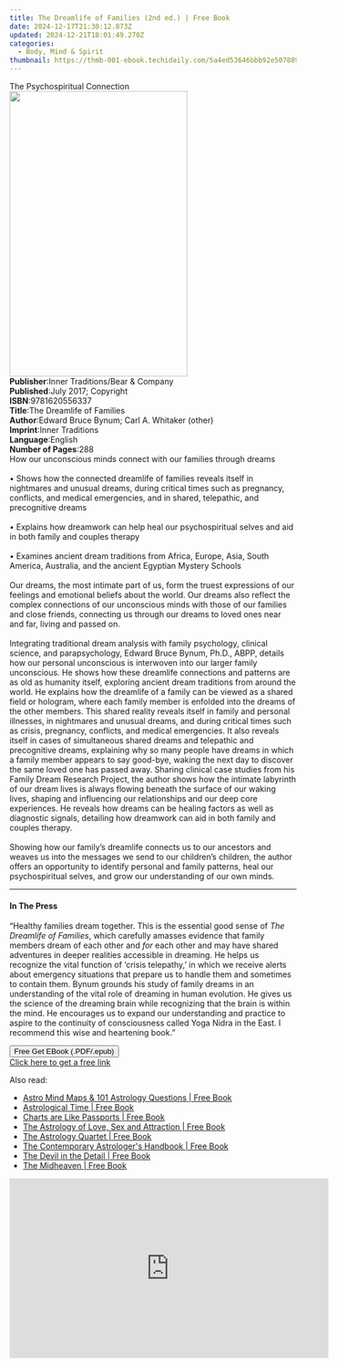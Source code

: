 ```yaml
---
title: The Dreamlife of Families (2nd ed.) | Free Book
date: 2024-12-17T21:30:12.873Z
updated: 2024-12-21T18:01:49.270Z
categories:
  - Body, Mind & Spirit
thumbnail: https://thmb-001-ebook.techidaily.com/5a4ed53646bbb92e5078894e83a84116e2a8b4db10ffd7a84b2e03a543264db2.jpg
---
```

<main id="book-container">
  <div class="flex flex-col">
    <div class="book-brief flex-1 py-6 px-4 sm:p-6 md:py-10 md:px-8">
      <!-- brief-->
      <div class="book-brief-main">The Psychospiritual Connection</div>
    </div>
    <div
      class="book-meta-info flex-1 grid gap-4 col-start-1 col-end-3 row-start-1 sm:mb-6 sm:grid-cols-4 lg:gap-6 lg:col-start-2 lg:row-end-6 lg:row-span-6 lg:mb-0"
    >
      <div
        class="book-meta-info-left place-content-center mt-4 p-4 text-sm leading-6 col-start-2 col-span-2 dark:text-slate-400"
      >
        <img
          class="w-full h-500 object-cover rounded-lg sm:h-255 sm:col-span-2 lg:col-span-full"
          src="https://img-001-ebook.techidaily.com/8010cd10c8e863b5bdd3a64e21a8773a879cc614bdc4b24376eeb04192d5d354.jpg"
          alt=""
          width="312"
          height="500"
        />
      </div>
      <div
        class="book-meta-info-right mt-2 col-start-1 row-start-2 col-span-3 self-center"
      >
        <!-- meta data  -->
        <div class="flex flex-col px-4 md:px-8">
          <div class="flex-1">
            <strong>Publisher</strong>:<span class="px-2"
              >Inner Traditions/Bear &amp; Company</span
            >
          </div>
          <div class="flex-1">
            <strong>Published</strong>:<span class="px-2"
              >July 2017; Copyright</span
            >
          </div>
          <div class="flex-1">
            <strong>ISBN</strong>:<span class="px-2">9781620556337</span>
          </div>
          <div class="flex-1">
            <strong>Title</strong>:<span class="px-2"
              >The Dreamlife of Families</span
            >
          </div>
          <div class="flex-1">
            <strong>Author</strong>:<span class="px-2"
              >Edward Bruce Bynum; Carl A. Whitaker (other)</span
            >
          </div>
          <div class="flex-1">
            <strong>Imprint</strong>:<span class="px-2">Inner Traditions</span>
          </div>
          <div class="flex-1">
            <strong>Language</strong>:<span class="px-2">English</span>
          </div>
          <div class="flex-1">
            <strong>Number of Pages</strong>:<span class="px-2">288</span>
          </div>
        </div>
      </div>
    </div>
    <div class="book-description flex-1 py-6 px-4 sm:p-6 md:py-10 md:px-8">
      <div class="book-description-main">
        <div accordion-content="" id="description">
          How our unconscious minds connect with our families through dreams<br /><br />•
          Shows how the connected dreamlife of families reveals itself in
          nightmares and unusual dreams, during critical times such as
          pregnancy, conflicts, and medical emergencies, and in shared,
          telepathic, and precognitive dreams<br /><br />• Explains how
          dreamwork can help heal our psychospiritual selves and aid in both
          family and couples therapy<br /><br />• Examines ancient dream
          traditions from Africa, Europe, Asia, South America, Australia, and
          the ancient Egyptian Mystery Schools<br /><br />Our dreams, the most
          intimate part of us, form the truest expressions of our feelings and
          emotional beliefs about the world. Our dreams also reflect the complex
          connections of our unconscious minds with those of our families and
          close friends, connecting us through our dreams to loved ones near and
          far, living and passed on.<br /><br />Integrating traditional dream
          analysis with family psychology, clinical science, and parapsychology,
          Edward Bruce Bynum, Ph.D., ABPP, details how our personal unconscious
          is interwoven into our larger family unconscious. He shows how these
          dreamlife connections and patterns are as old as humanity itself,
          exploring ancient dream traditions from around the world. He explains
          how the dreamlife of a family can be viewed as a shared field or
          hologram, where each family member is enfolded into the dreams of the
          other members. This shared reality reveals itself in family and
          personal illnesses, in nightmares and unusual dreams, and during
          critical times such as crisis, pregnancy, conflicts, and medical
          emergencies. It also reveals itself in cases of simultaneous shared
          dreams and telepathic and precognitive dreams, explaining why so many
          people have dreams in which a family member appears to say good-bye,
          waking the next day to discover the same loved one has passed away.
          Sharing clinical case studies from his Family Dream Research Project,
          the author shows how the intimate labyrinth of our dream lives is
          always flowing beneath the surface of our waking lives, shaping and
          influencing our relationships and our deep core experiences. He
          reveals how dreams can be healing factors as well as diagnostic
          signals, detailing how dreamwork can aid in both family and couples
          therapy.<br /><br />Showing how our family’s dreamlife connects us to
          our ancestors and weaves us into the messages we send to our
          children’s children, the author offers an opportunity to identify
          personal and family patterns, heal our psychospiritual selves, and
          grow our understanding of our own minds.
        </div>
        <div class="accordion-fader"></div>
      </div>
    </div>
    <div class="book-excerpts flex-1 py-6 px-4 sm:p-6 md:py-10 md:px-8">
      <!-- excerpts-->
      <div class="book-excerpts-main">
        <hr />
        <h4 class="placeholder placeholder-heading">
          <span>In The Press</span>
        </h4>
        <p>
          “Healthy families dream together. This is the essential good sense of
          <i>The Dreamlife of Families</i>, which carefully amasses evidence
          that family members dream of each other and <i>for</i> each other and
          may have shared adventures in deeper realities accessible in dreaming.
          He helps us recognize the vital function of ‘crisis telepathy,’ in
          which we receive alerts about emergency situations that prepare us to
          handle them and sometimes to contain them. Bynum grounds his study of
          family dreams in an understanding of the vital role of dreaming in
          human evolution. He gives us the science of the dreaming brain while
          recognizing that the brain is within the mind. He encourages us to
          expand our understanding and practice to aspire to the continuity of
          consciousness called Yoga Nidra in the East. I recommend this wise and
          heartening book.”
        </p>
      </div>
    </div>
    <div
      class="book-about-author flex-1 py-6 px-4 sm:p-6 md:py-10 md:px-8"
    ></div>
    <div class="book-free-get flex-1 py-6 px-4 sm:p-6 md:py-10 md:px-8">
      <button
        id="btn-free-get"
        class="bg-blue-500 hover:bg-blue-700 text-white font-bold py-2 px-4 rounded"
      >
        Free Get EBook (.PDF/.epub)
      </button>
      <div id="countdown-display" class="px-2 text-lg mt-2"></div>
      <a
        id="free-link"
        class="hidden bg-blue-500 hover:bg-blue-700 text-white font-bold py-2 px-4 rounded"
        href="https://www.ebooks.com/en-us/book/95782032/the-dreamlife-of-families/edward-bruce-bynum/"
        target="_blank"
        >Click here to get a free link</a
      >
    </div>
    <script>
      let countdownTime = 0;
      let countdownInterval = null;
      document
        .getElementById('btn-free-get')
        .addEventListener('click', startCountdown);
      function startCountdown() {
        countdownTime = new Date().getTime() + 60000 * 3;
        countdownInterval = setInterval(updateCountdown, 1000);
        document.getElementById('btn-free-get').disabled = true;
        document
          .getElementById('btn-free-get')
          .classList.add('bg-gray-500', 'cursor-not-allowed');
      }
      function updateCountdown() {
        let currentTime = new Date().getTime();
        let timeLeft = countdownTime - currentTime;
        let secondsLeft = Math.floor(timeLeft / 1000);
        document.getElementById('countdown-display').innerHTML =
          `Remaining time: ${secondsLeft} seconds.`;
        if (secondsLeft <= 0) {
          clearInterval(countdownInterval);
          document.getElementById('btn-free-get').classList.add('hidden');
          document.getElementById('free-link').classList.remove('hidden');
          document.getElementById('countdown-display').innerHTML = '';
        }
      }
    </script>
  </div>
</main>

<ins class="adsbygoogle"
      style="display:block"
      data-ad-client="ca-pub-7571918770474297"
      data-ad-slot="8358498916"
      data-ad-format="auto"
      data-full-width-responsive="true"></ins>
    

<span class="atpl-alsoreadstyle">Also read:</span>
<div><ul>
<li><a href="https://novels-ebooks.techidaily.com/210926297-9781903353387-astro-mind-maps-101-astrology-questions/"><u>Astro Mind Maps & 101 Astrology Questions | Free Book</u></a></li>
<li><a href="https://novels-ebooks.techidaily.com/210926296-9781903353684-astrological-time/"><u>Astrological Time | Free Book</u></a></li>
<li><a href="https://novels-ebooks.techidaily.com/210926302-9781903353622-charts-are-like-passports/"><u>Charts are Like Passports | Free Book</u></a></li>
<li><a href="https://novels-ebooks.techidaily.com/210926303-9781903353721-the-astrology-of-love-sex-and-attraction/"><u>The Astrology of Love, Sex and Attraction | Free Book</u></a></li>
<li><a href="https://novels-ebooks.techidaily.com/210926295-9781903353486-the-astrology-quartet/"><u>The Astrology Quartet | Free Book</u></a></li>
<li><a href="https://novels-ebooks.techidaily.com/210926301-9781903353257-the-contemporary-astrologers-handbook/"><u>The Contemporary Astrologer's Handbook | Free Book</u></a></li>
<li><a href="https://novels-ebooks.techidaily.com/210926298-9781903353608-the-devil-in-the-detail/"><u>The Devil in the Detail | Free Book</u></a></li>
<li><a href="https://novels-ebooks.techidaily.com/210926299-9781903353707-the-midheaven/"><u>The Midheaven | Free Book</u></a></li>
</ul></div>

<!-- affiliate ads begin -->
<iframe width="560" height="315" src="https://www.youtube.com/embed/omWG4u39lmE?si=yk1AEo_gzDpGjYbl" title="YouTube video player" frameborder="0" allow="accelerometer; autoplay; clipboard-write; encrypted-media; gyroscope; picture-in-picture; web-share" referrerpolicy="strict-origin-when-cross-origin" allowfullscreen></iframe>
<!-- affiliate ads end -->

